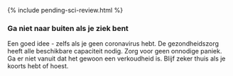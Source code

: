
{% include pending-sci-review.html %}
 ### Ga niet naar buiten als je ziek bent 

Een goed idee - zelfs als je geen coronavirus hebt. De gezondheidszorg heeft alle beschikbare capaciteit nodig. Zorg voor geen onnodige paniek. Ga er niet vanuit dat het gewoon een verkoudheid is. Blijf zeker thuis als je koorts hebt of hoest. 
